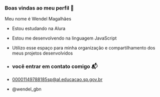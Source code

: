 ### Boas vindas ao meu perfil 💙

Meu nome é Wendel Magalhães

- Estou estudando na Alura
- Estou me desenvolvendo na linguagem JavaScript
- Utilizo esse espaço para minha organização e compartilhamento dos meus projetos desenvolvidos

- ### você entrar em contato comigo 📬

- 00001149788185sp@al.educacao.sp.gov.br

-  @wendel_gbn
 
